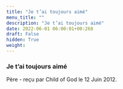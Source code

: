 ```yaml
---
title: "Je t’ai toujours aimé"
menu_title: ""
description: "Je t’ai toujours aimé"
date: 2022-06-01 06:00:01+00:268
draft: False
hidden: True
weight:
---
```

### Je t’ai toujours aimé

Père - reçu par Child of God le 12 Juin 2012.



